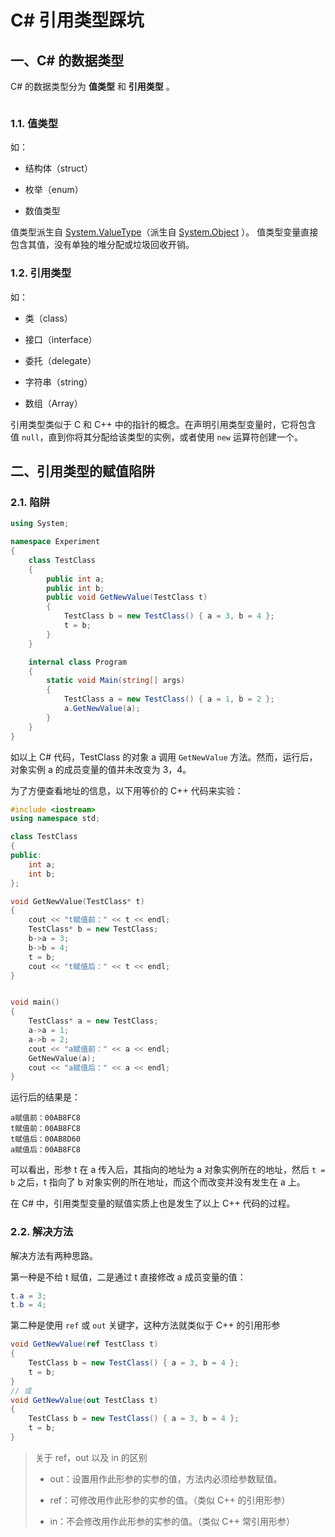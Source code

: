 # C# 引用类型踩坑

## 一、C# 的数据类型

C# 的数据类型分为 **值类型** 和 **引用类型** 。

<img src="https://docs.microsoft.com/zh-cn/dotnet/csharp/programming-guide/types/media/index/value-reference-types-common-type-system.png" title="" alt="" data-align="center">

### 1.1. 值类型

如：

* 结构体（struct）

* 枚举（enum）

* 数值类型

值类型派生自 [System.ValueType](https://docs.microsoft.com/zh-CN/dotnet/api/system.valuetype)（派生自 [System.Object](https://docs.microsoft.com/zh-CN/dotnet/api/system.object) ）。 值类型变量直接包含其值，没有单独的堆分配或垃圾回收开销。

### 1.2. 引用类型

如：

* 类（class）

* 接口（interface）

* 委托（delegate）

* 字符串（string）

* 数组（Array）

引用类型类似于 C 和 C++ 中的指针的概念。在声明引用类型变量时，它将包含值 `null`，直到你将其分配给该类型的实例，或者使用 `new` 运算符创建一个。

## 二、引用类型的赋值陷阱

### 2.1. 陷阱

```csharp
using System;

namespace Experiment
{
    class TestClass
    {
        public int a;
        public int b;
        public void GetNewValue(TestClass t)
        {
            TestClass b = new TestClass() { a = 3, b = 4 };
            t = b;
        }
    }

    internal class Program
    {
        static void Main(string[] args)
        {
            TestClass a = new TestClass() { a = 1, b = 2 };
            a.GetNewValue(a);
        }
    }
}
```

如以上 C# 代码，TestClass 的对象 a 调用 `GetNewValue` 方法。然而，运行后，对象实例 a 的成员变量的值并未改变为 3，4。

为了方便查看地址的信息，以下用等价的 C++ 代码来实验：

```cpp
#include <iostream>
using namespace std;

class TestClass
{
public:
	int a;
	int b;
};

void GetNewValue(TestClass* t)
{
	cout << "t赋值前：" << t << endl;
	TestClass* b = new TestClass;
	b->a = 3;
	b->b = 4;
	t = b;
	cout << "t赋值后：" << t << endl;
}


void main()
{
	TestClass* a = new TestClass;
	a->a = 1;
	a->b = 2;
	cout << "a赋值前：" << a << endl;
	GetNewValue(a);
	cout << "a赋值后：" << a << endl;
}
```

运行后的结果是：

```
a赋值前：00AB8FC8
t赋值前：00AB8FC8
t赋值后：00AB8D60
a赋值后：00AB8FC8
```

可以看出，形参 t 在 a 传入后，其指向的地址为 a 对象实例所在的地址，然后 `t = b` 之后，t 指向了 b 对象实例的所在地址，而这个而改变并没有发生在 a 上。

在 C# 中，引用类型变量的赋值实质上也是发生了以上 C++ 代码的过程。

### 2.2. 解决方法

解决方法有两种思路。

第一种是不给 t 赋值，二是通过 t 直接修改 a 成员变量的值：

```csharp
t.a = 3;
t.b = 4;
```

第二种是使用 `ref` 或 `out` 关键字，这种方法就类似于 C++ 的引用形参

```csharp
void GetNewValue(ref TestClass t)
{
    TestClass b = new TestClass() { a = 3, b = 4 };
    t = b;
}
// 或
void GetNewValue(out TestClass t)
{
    TestClass b = new TestClass() { a = 3, b = 4 };
    t = b;
}
```

> 关于 ref，out 以及 in 的区别
> 
> * out：设置用作此形参的实参的值，方法内必须给参数赋值。
> 
> * ref：可修改用作此形参的实参的值。（类似 C++ 的引用形参）
> 
> * in：不会修改用作此形参的实参的值。（类似 C++ 常引用形参）

